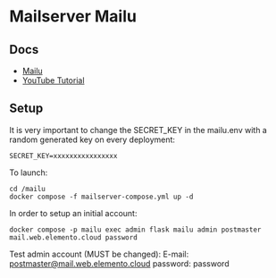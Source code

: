 # Mailserver Mailu

## Docs
- [Mailu](https://mailu.io/2.0/index.html)
- [YouTube Tutorial](https://www.youtube.com/watch?v=ScarlmgD0dU)

## Setup
It is very important to change the SECRET_KEY in the mailu.env with a random generated key on every deployment:
``` 
SECRET_KEY=xxxxxxxxxxxxxxxx
```

To launch:
```
cd /mailu
docker compose -f mailserver-compose.yml up -d
```

In order to setup an initial account:
```
docker compose -p mailu exec admin flask mailu admin postmaster mail.web.elemento.cloud password
```

Test admin account (MUST be changed):
E-mail: postmaster@mail.web.elemento.cloud
password: password